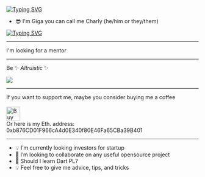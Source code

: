 [![Typing SVG](https://readme-typing-svg.herokuapp.com?font=Fira+Code&pause=1000&color=20F757&width=435&lines=Hi+there)](https://git.io/typing-svg) 

* 😎 I'm Giga you can call me Charly (he/him or they/them)

[![Typing SVG](https://readme-typing-svg.herokuapp.com?font=Fira+Code&pause=1000&color=20F757&width=435&lines=Huge+Open-Source+Fan)](https://git.io/typing-svg)

<hr>
I'm looking for a mentor <br>
<hr>

Be  ✨ _Altruistic_ ✨

<!--[![ko-fi](https://ko-fi.com/img/githubbutton_sm.svg)](https://ko-fi.com/Y8Y134NET)
-->
![](https://visitor-badge.glitch.me/badge?page_id=wikicrafter.wikicrafter) <br>
<hr>
If you want to support me, maybe you consider buying me a coffee 
<br><br>
<a href='https://ko-fi.com/Y8Y134NET' target='_blank'><img height='36' style='border:0px;height:36px;' src='https://cdn.ko-fi.com/cdn/kofi4.png?v=2' border='0' alt='Buy Me a Coffee at ko-fi.com' /></a>
<br> Or here is my Eth. address:   0xb876CD01F966cA4d0E340f80E46Fa65CBa39B401

<hr>

<!-- 💻📱📍🗺 I'm available for freelance jobs as a python programmer
- 🔭 I’m currently working on Python
- 🌱 I’m currently learning Ruby
- 💡 Feel free to give me advice, tips, and tricks
-->
- 💡 I’m currently looking investors for startup
- 👯 I’m looking to collaborate on any useful opensource project
- 🤔 Should I learn Dart PL?
- 💡  Feel free to give me advice, tips, and tricks

  


  

    
  

  

  
<!--
 - 📫 How to reach me: text me on <a href="https://twitter.com/-------">Twitter <img align="middle" alt="Anchabadze Giga | Twitter"  height="35px" src="https://raw.githubusercontent.com/peterthehan/peterthehan/master/assets/twitter.svg" />
</a>


#### If you want to support me with digital currency here is my binance QR:

<img src="/anim/binance_receive.jpg" alt="Binance" width="200" height="250"> -->

  
<!-- ![wikicrafter](anim/wikicrafter.png) -->



<!--


<p align="right"> <img align="left" src="/anim/binance_receive.jpg" alt="Binance" width="200" height="250" /> </p>
<img src="images/image.jpg" align="left" />

- 🔭 I’m currently working on ...
- 🌱 I’m currently learning ...
- 👯 I’m looking to collaborate on ...
- 🤔 I’m looking for help with ...
- 💬 Ask me about ...
- 📫 How to reach me: ...
- 😄 Pronouns: ...
- ⚡ Fun fact: ...
-->

